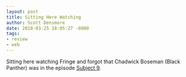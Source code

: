 ```yaml
---
layout: post
title: Sitting Here Watching
author: Scott Densmore
date: 2018-03-25 18:05:27 -0800
tags:
- review
- web
---
```


Sitting here watching Fringe and forgot that Chadwick Boseman (Black Panther) was in the episode [Subject 9](https://en.wikipedia.org/wiki/Subject_9).
